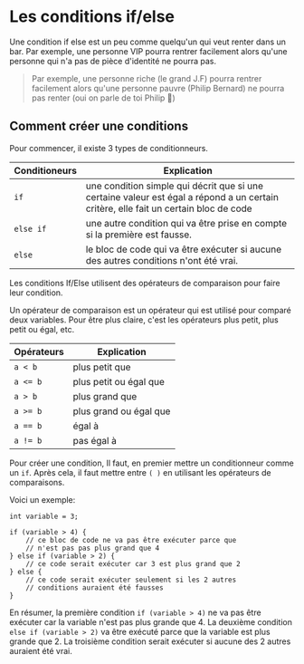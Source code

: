 # Les conditions if/else
Une condition if else est un peu comme quelqu'un qui veut renter dans un bar. Par exemple, une personne VIP pourra rentrer facilement alors qu'une personne qui n'a pas de pièce d'identité ne pourra pas.

> Par exemple, une personne riche (le grand J.F) pourra rentrer facilement alors qu'une personne pauvre (Philip Bernard) ne pourra pas renter (oui on parle de toi Philip 🫵)

## Comment créer une conditions

Pour commencer, il existe 3 types de conditionneurs.

|Conditioneurs| Explication |
|--|--|
| `if` | une condition simple qui décrit que si une certaine valeur	 est égal a répond a un certain critère, elle fait un certain bloc de code 
| `else if` | une autre condition qui va être prise en compte si la première est fausse.
| `else` | le bloc de code qui va être exécuter si aucune des autres conditions n'ont été vrai.

Les conditions If/Else utilisent des opérateurs de comparaison pour faire leur condition. 

Un opérateur de comparaison est un opérateur qui est utilisé pour comparé deux variables. Pour être plus claire, c'est les opérateurs plus petit, plus petit ou égal, etc. 

| Opérateurs | Explication |
|--|--|
| `a < b` | plus petit que |
| `a <= b` | plus petit ou égal que |
| `a > b` | plus grand que |
| `a >= b` | plus grand ou égal que|
| `a == b` | égal à|
| `a != b` | pas égal à|



Pour créer une condition, Il faut, en premier mettre un conditionneur comme un  `if`. Après cela, il faut mettre entre `( )` en utilisant les opérateurs de comparaisons.

Voici un exemple: 

    int variable = 3;
	
	if (variable > 4) {
		// ce bloc de code ne va pas être exécuter parce que
		// n'est pas pas plus grand que 4 
	} else if (variable > 2) {
		// ce code serait exécuter car 3 est plus grand que 2
	} else {
		// ce code serait exécuter seulement si les 2 autres
		// conditions auraient été fausses
	}

En résumer, la première condition `if (variable > 4)` ne va pas être exécuter car la variable n'est pas plus grande que 4. La deuxième condition `else if (variable > 2)` va être exécuté parce que la variable est plus grande que 2. La troisième condition serait exécuter si aucune des 2 autres auraient été vrai.
